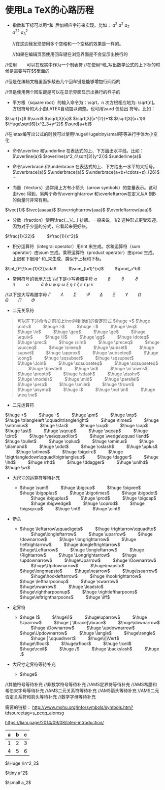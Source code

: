 # 使用La TeX的心路历程
- 指数和下标可以用^和_后加相应字符来实现。比如：
 $a^{2}$ $a^2$ $a_2$  
  ${a^2}^2$
  $a^2_3$

  //在这边我发现使用多个空格和一个空格的效果是一样的。

  //如果在编辑页面使用回车键在浏览界面是不会显示出换行的

 //使用$\qquad$可以在现实中作为一个制表符
  //在使用^和_写出数学公式的上下标的时候是需要写在$$里面的

  //但是在编辑文档里面多敲击几个回车键是能够增加行间距的

  //但是使用两个回车键是可以在显示界面显示出换行的样子的
- 平方根（square root）的输入命令为：\sqrt，n 次方根相应地为: \sqrt[n]。方根符号的大小由LATEX自动加以调整。也可用\surd 仅给出
符号。比如：

 $\sqrt{x}$
 $\surd$
 $\sqrt[3]{x}$
 $\sqrt[3]{x^{2}}+1$
 $\sqrt[3]{x+1}$
 $\Huge\sqrt[6]{x^2_3+y^2}$
 $\surd[a+b]$

//在letax编写出公式的时候可以使用\huge\Huge\tiny\small等等进行字体大小变化

 - 命令\overline 和\underline 在表达式的上、下方画出水平线。比如：
 $\overline{a}$
 $\overline{a^2_4\sqrt[3]{y^2}}$
 $\underline{a}$

 - 命令\overbrace 和\underbrace 在表达式的上、下方给出一水平的大括号。
 $\overbrace{a}$
 $\underbrace{a}$
 $\underbrace{a+b+\cdots+z}_{26}$
 $\cdots$
 - 向量（Vectors）通常用上方有小箭头（arrow symbols）的变量表示。这可由\vec 得到。另两个命令\overrightarrow 和\overleftarrow在定义从A 到B 的向量时非常有用。

 $\vec{1}$
 $\vec{aaaaa}$
 $\overrightarrow{aaa}$
 $\overleftarrow{aaa}$

 - 分数（fraction）使用\frac{...}{...} 排版。一般来说，1/2 这种形式更受欢迎，因为对于少量的分式，它看起来更好些。

 $\frac{1}{22}$ $\qquad$
 $\frac{1}{x^2}$

 - 积分运算符（integral operator）用\int 来生成。求和运算符（sum operator）由\sum 生成。乘积运算符（product operator）由\prod 生成。上限和下限用^ 和_来生成，类似于上标和下标。
 
 $\int_0^{\frac{1}{2}}ada$
 $\qquad$
 $\sum_{i=1}^{n}$
 $\qquad$$\prod_a^b$

  - 常用符号的表示方法
  \\以下是小写希腊字母
  $\alpha$$\qquad$
  $\beta$$\qquad$
  $\theta$$\qquad$
  $\vartheta$$\qquad$
  $\pi$$\qquad$
  $o$ $\qquad$
  $\hat{a}$ $\phi$ $\upsilon$ $\varphi$ $\psi$
  $\omega$
  $\xi$
  $\eta$
  $\tau$
  $\zeta$
  $\varepsilon$
  $\epsilon$
  $\mu$
  $\nu$


//以下是大写希腊字母
$\Gamma$$\qquad$$\Lambda$$\qquad$$\Sigma$$\qquad$$\Psi$$\qquad$$\Delta$$\qquad$$\Xi$$\qquad$$\Upsilon$$\qquad$$\Omega$$\qquad$$\Theta$$\qquad$$\Pi$$\qquad$$\Phi$

- 二元关系符
> 可以在下述命令之前加上\not得到他们的否定形式
$\huge <$
$\huge \not<$ $\qquad$ $\huge >$ $\qquad$ $\huge =$ $\qquad$ $\huge \leq$ $\qquad$ $\huge \le$ $\qquad$ $\huge \geq$ $\qquad$ $\huge \ge$ $\qquad$ $\huge \equiv$ $\qquad$ $\huge \ll$ $\qquad$ $\huge \gg$ $\qquad$ $\huge \doteq$
$\qquad$
$\huge \prec$ $\qquad$ $\huge \sim$ $\qquad$ $\huge \preceq$ $\qquad$
$\huge \succeq$
$\qquad$
$\huge \simeq$
$\qquad$ $\huge \subset$ $\qquad$ $\huge supset$ $\qquad$ $\huge \approx$ $\qquad$ $\huge \subseteq$
$\qquad$ $\huge \cong$ $\qquad$ $\huge \sqsubset$ $\qquad$ $\huge \sqsupset$ $\qquad$ $\huge \Join$ $\qquad$ $\huge \sqsubseteq$ $\qquad$ $\huge \sqsupseteq$ $\qquad$ $\huge \bowtie$ $\qquad$ $\huge \in$ $\qquad$ $\huge \ni \owns$ $\qquad$ $\huge \propto$
$\qquad$ $\huge \vdash$ $\qquad$ $\huge \dashv$ $\qquad$
$\huge \models$ $\qquad$ $\huge \mid$ $\qquad$ $\huge \parallel$ $\qquad$ $\huge \perp$ $\qquad$ $\huge \smile$ $\qquad$ $\huge \frown$ $\qquad$ $\huge \asymp$
$\qquad$ $\huge :$ $\qquad$ $\huge \not \in$ $\qquad$ $\huge \neq \ne$


- 二元运算符

$\huge +$ $\qquad$ $\huge -$ $\qquad$ $\huge \pm$ $\qquad$ $\huge \mp$ $\qquad$ $\huge \triangleleft \qquad\triangleright$ $\qquad$ $\huge \times$ $\qquad$ $\huge \setminus$ $\qquad$ $\huge \star$ $\qquad$ $\huge \cup$ $\qquad$ $\huge \cap$ $\qquad$ $\huge \ast$ $\qquad$ $\huge \sqcup$ $\qquad$ $\huge \sqcap$ $\qquad$ $\huge \circ$ $\qquad$ $\huge \vee\qquad\lor$ $\qquad$ $\huge \wedge\qquad \land$ $\qquad$ $\huge \bullet$ $\qquad$ $\huge \oplus$ $\qquad$ $\huge \ominus$ $\qquad$ $\huge \diamond$ $\qquad$ $\huge \odot$ $\qquad$ $\huge \oslash$ $\qquad$ $\huge \uplus$ $\qquad$ $\huge \otimes$ $\qquad$ $\huge \bigcirc$ $\qquad$ $\huge \bigtriangledown\qquad\bigtriangleup$ $\qquad$ $\huge \dagger$ $\qquad$ $\huge \lhd$ $\qquad$ $\huge \rhd$ $\qquad$ $\huge \ddagger$ $\qquad$ $\huge \unlhd$ $\qquad$ $\huge \wr$ 

- 大尺寸的运算符等待补充
  - $\huge \sum$ $\qquad$ $\huge \bigcup$ $\qquad$ $\huge \bigvee$ $\qquad$ $\huge \bigoplus$ $\qquad$ $\huge \bigotimes$ $\qquad$ $\huge \bigodot$ $\qquad$ $\huge \biguplus$ $\qquad$ $\huge \prod$ $\qquad$ $\huge \bigcap$ $\qquad$ $\huge \bigwedge$ $\qquad$ 
  $\huge \coprod$ $\qquad$ $\huge \bigsqcup$ $\qquad$ $\huge \int$ $\qquad$ $\huge \oint$

- 箭头
  - $\huge \leftarrow\qquad\gets$ $\qquad$ $\huge \rightarrow\qquad\to$ $\qquad$ $\huge\longleftarrow$ $\qquad$ $\huge \uparrow$ $\qquad$ $\huge \downarrow$ $\qquad$ $\huge \longrightarrow$ $\qquad$ $\huge \leftrightarrow$ $\qquad$ $\huge \longleftrightarrow$ $\qquad$ $\huge\Leftarrow$ $\qquad$ $\huge \longleftarrow$ $\qquad$ $\huge \Rightarrow$ $\qquad$ $\huge \Longrightarrow$ $\qquad$ $\huge \updownarrow$ $\qquad$ $\huge\Uparrow$ $\qquad$ $\huge \Downarrow$ $\qquad$ $\huge\Updownarrow$ $\qquad$ $\huge\mapsto$ $\qquad$ $\huge\longmapsto$ $\qquad$ $\huge\nearrow$ $\qquad$ $\huge\searrow$ $\qquad$ $\huge\hookleftarrow$ $\qquad$ $\huge \hookrightarrow$ $\qquad$ $\huge \leftharpoonup$ $\qquad$ $\huge \swarrow$ $\qquad$ $\huge\nwarrow$ $\qquad$ $\huge \leadsto$ $\qquad$ $\huge\rightharpoonup$ $\qquad$ $\huge \rightleftharpoons$ $\qquad$ $\huge\leftrightharpoons$ $\qquad$ $\huge \iff$


- 定界符
  - $\huge ($ $\qquad$ $\huge\)$ $\qquad$ $\huge\uparrow$ $\qquad$ $\huge \Uparrow$ $\qquad$ $\huge [ \lbrace]\rbrace$ $\qquad$ $\huge\downarrow$ $\qquad$ $\huge \Downarrow$ $\qquad$ $\huge \updownarrow$ $\qquad$ $\huge\Updownarrow$ $\qquad$ $\huge \langle$ $\qquad$ $\huge\rangle$ $\qquad$ $\huge | \qquad\vert$ $\qquad$ $\huge\\|\Vert$ $\qquad$ $\huge\lfloor$ $\qquad$ $\huge\rfloor$ $\qquad$ $\huge \lceil$ $\qquad$ $\huge\rceil$ $\qquad$ $\huge /$ $\qquad$ $\huge \backslash$ $\qquad$ $\huge .$

- 大尺寸定界符等待补充
  - $\huge$


//其他符号等待补充
//非数学符号等待补充
//AMS定界符等待补充
//AMS希腊和希伯来字母等待补充
//AMS二元关系符等待补充
//AMS箭头等待补充
//AMS二元否定关系符和箭头等待补充
//数学字母等待补充


需要的链接：
http://www.mohu.org/info/symbols/symbols.htm?tdsourcetag=s_pcqq_aiomsg


https://liam.page/2014/09/08/latex-introduction/




























|a|b|c
|---|---|---|
|1|2|3|
|4|5|6|











$\Huge \in^2_2$

$\tiny a^2$

$\small a_2$